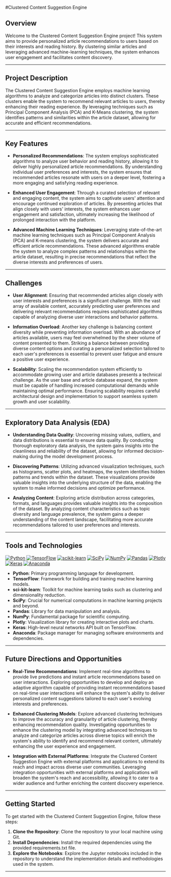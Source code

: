 #Clustered Content Suggestion Engine

## Overview

Welcome to the Clustered Content Suggestion Engine project! This system aims to provide personalized article recommendations to users based on their interests and reading history. By clustering similar articles and leveraging advanced machine-learning techniques, the system enhances user engagement and facilitates content discovery.

---

## Project Description

The Clustered Content Suggestion Engine employs machine learning algorithms to analyze and categorize articles into distinct clusters. These clusters enable the system to recommend relevant articles to users, thereby enhancing their reading experience. By leveraging techniques such as Principal Component Analysis (PCA) and K-Means clustering, the system identifies patterns and similarities within the article dataset, allowing for accurate and efficient recommendations.

---

## Key Features

- **Personalized Recommendations**: The system employs sophisticated algorithms to analyze user behavior and reading history, allowing it to deliver highly personalized article recommendations. By understanding individual user preferences and interests, the system ensures that recommended articles resonate with users on a deeper level, fostering a more engaging and satisfying reading experience.

- **Enhanced User Engagement**: Through a curated selection of relevant and engaging content, the system aims to captivate users' attention and encourage continued exploration of articles. By presenting articles that align closely with users' interests, the system enhances user engagement and satisfaction, ultimately increasing the likelihood of prolonged interaction with the platform.

- **Advanced Machine Learning Techniques**: Leveraging state-of-the-art machine learning techniques such as Principal Component Analysis (PCA) and K-means clustering, the system delivers accurate and efficient article recommendations. These advanced algorithms enable the system to analyze complex patterns and relationships within the article dataset, resulting in precise recommendations that reflect the diverse interests and preferences of users.

---

## Challenges

- **User Alignment**: Ensuring that recommended articles align closely with user interests and preferences is a significant challenge. With the vast array of available content, accurately predicting user preferences and delivering relevant recommendations requires sophisticated algorithms capable of analyzing diverse user interactions and behavior patterns.

- **Information Overload**: Another key challenge is balancing content diversity while preventing information overload. With an abundance of articles available, users may feel overwhelmed by the sheer volume of content presented to them. Striking a balance between providing diverse content options and curating a personalized selection tailored to each user's preferences is essential to prevent user fatigue and ensure a positive user experience.

- **Scalability**: Scaling the recommendation system efficiently to accommodate growing user and article databases presents a technical challenge. As the user base and article database expand, the system must be capable of handling increased computational demands while maintaining optimal performance. Ensuring scalability requires careful architectural design and implementation to support seamless system growth and user scalability.

---

## Exploratory Data Analysis (EDA)

- **Understanding Data Quality**: Uncovering missing values, outliers, and data distributions is essential to ensure data quality. By conducting thorough exploratory data analysis, the system gains insights into the cleanliness and reliability of the dataset, allowing for informed decision-making during the model development process.

- **Discovering Patterns**: Utilizing advanced visualization techniques, such as histograms, scatter plots, and heatmaps, the system identifies hidden patterns and trends within the dataset. These visualizations provide valuable insights into the underlying structure of the data, enabling the system to make informed decisions and optimize performance.

- **Analyzing Content**: Exploring article distribution across categories, formats, and languages provides valuable insights into the composition of the dataset. By analyzing content characteristics such as topic diversity and language prevalence, the system gains a deeper understanding of the content landscape, facilitating more accurate recommendations tailored to user preferences and interests.


---

## Tools and Technologies


[![Python](https://img.shields.io/badge/Python-3776AB?style=flat-square&logo=python&logoColor=white)](https://www.python.org)
[![TensorFlow](https://img.shields.io/badge/TensorFlow-FF6F00?style=flat-square&logo=TensorFlow&logoColor=white)](https://www.tensorflow.org)
[![scikit-learn](https://img.shields.io/badge/scikit_learn-F7931E?style=flat-square&logo=scikit-learn&logoColor=white)](https://scikit-learn.org/stable/)
[![SciPy](https://img.shields.io/badge/SciPy-654FF0?style=flat-square&logo=SciPy&logoColor=white)](https://www.scipy.org)
[![NumPy](https://img.shields.io/badge/Numpy-013243?style=flat-square&logo=numpy&logoColor=white)](https://numpy.org)
[![Pandas](https://img.shields.io/badge/Pandas-150458?style=flat-square&logo=pandas&logoColor=white)](https://pandas.pydata.org)
[![Plotly](https://img.shields.io/badge/Plotly-239120?style=flat-square&logo=plotly&logoColor=white)](https://plotly.com)
[![Keras](https://img.shields.io/badge/Keras-D00000?style=flat-square&logo=Keras&logoColor=white)](https://keras.io)
[![Anaconda](https://img.shields.io/badge/Anaconda-44A833?style=flat-square&logo=anaconda&logoColor=white)](https://www.anaconda.com)

- **Python**: Primary programming language for development.
- **TensorFlow**: Framework for building and training machine learning models.
- **sci-kit-learn**: Toolkit for machine learning tasks such as clustering and dimensionality reduction.
- **SciPy**: Crucial for numerical computations in machine learning projects and beyond.
- **Pandas**: Library for data manipulation and analysis.
- **NumPy**: Fundamental package for scientific computing.
- **Plotly**: Visualization library for creating interactive plots and charts.
- **Keras**: High-level neural networks API built on TensorFlow.
- **Anaconda**: Package manager for managing software environments and dependencies.



---

## Future Directions and Opportunities

- **Real-Time Recommendations**: Implement real-time algorithms to provide live predictions and instant article recommendations based on user interactions. Exploring opportunities to develop and deploy an adaptive algorithm capable of providing instant recommendations based on real-time user interactions will enhance the system's ability to deliver personalized content suggestions tailored to each user's evolving interests and preferences.

- **Enhanced Clustering Models**: Explore advanced clustering techniques to improve the accuracy and granularity of article clustering, thereby enhancing recommendation quality. Investigating opportunities to enhance the clustering model by integrating advanced techniques to analyze and categorize articles across diverse topics will enrich the system's ability to identify and recommend relevant content, ultimately enhancing the user experience and engagement.

- **Integration with External Platforms**: Integrate the Clustered Content Suggestion Engine with external platforms and applications to extend its reach and impact across diverse user communities. Leveraging integration opportunities with external platforms and applications will broaden the system's reach and accessibility, allowing it to cater to a wider audience and further enriching the content discovery
experience.

---

## Getting Started

To get started with the Clustered Content Suggestion Engine, follow these steps:

1. **Clone the Repository**: Clone the repository to your local machine using Git.
2. **Install Dependencies**: Install the required dependencies using the provided requirements.txt file.
3. **Explore the Notebooks**: Explore the Jupyter notebooks included in the repository to understand the implementation details and methodologies used in the system.

---




